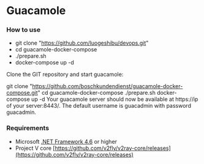 # Guacamole

### How to use
- git clone "https://github.com/luogeshibu/devops.git"
- cd guacamole-docker-compose
- ./prepare.sh
- docker-compose up -d

Clone the GIT repository and start guacamole:

git clone "https://github.com/boschkundendienst/guacamole-docker-compose.git"
cd guacamole-docker-compose
./prepare.sh
docker-compose up -d
Your guacamole server should now be available at https://ip of your server:8443/. The default username is guacadmin with password guacadmin.

### Requirements  
- Microsoft [.NET Framework 4.6](https://docs.microsoft.com/zh-cn/dotnet/framework/install/guide-for-developers) or higher
- Project V core [https://github.com/v2fly/v2ray-core/releases](https://github.com/v2fly/v2ray-core/releases)
